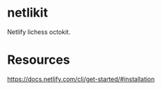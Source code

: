 # netlikit
Netlify lichess octokit.

# Resources
https://docs.netlify.com/cli/get-started/#installation